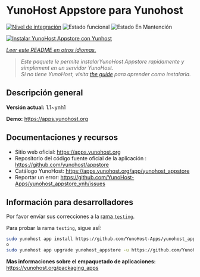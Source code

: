 <!--
Este archivo README esta generado automaticamente<https://github.com/YunoHost/apps/tree/master/tools/readme_generator>
No se debe editar a mano.
-->

# YunoHost Appstore para Yunohost

[![Nivel de integración](https://apps.yunohost.org/badge/integration/yunohost_appstore)](https://ci-apps.yunohost.org/ci/apps/yunohost_appstore/)
![Estado funcional](https://apps.yunohost.org/badge/state/yunohost_appstore)
![Estado En Mantención](https://apps.yunohost.org/badge/maintained/yunohost_appstore)

[![Instalar YunoHost Appstore con Yunhost](https://install-app.yunohost.org/install-with-yunohost.svg)](https://install-app.yunohost.org/?app=yunohost_appstore)

*[Leer este README en otros idiomas.](./ALL_README.md)*

> *Este paquete le permite instalarYunoHost Appstore rapidamente y simplement en un servidor YunoHost.*  
> *Si no tiene YunoHost, visita [the guide](https://yunohost.org/install) para aprender como instalarla.*

## Descripción general



**Versión actual:** 1.1~ynh1

**Demo:** <https://apps.yunohost.org>
## Documentaciones y recursos

- Sitio web oficial: <https://apps.yunohost.org>
- Repositorio del código fuente oficial de la aplicación : <https://github.com/yunohost/appstore>
- Catálogo YunoHost: <https://apps.yunohost.org/app/yunohost_appstore>
- Reportar un error: <https://github.com/YunoHost-Apps/yunohost_appstore_ynh/issues>

## Información para desarrolladores

Por favor enviar sus correcciones a la [rama `testing`](https://github.com/YunoHost-Apps/yunohost_appstore_ynh/tree/testing).

Para probar la rama `testing`, sigue asÍ:

```bash
sudo yunohost app install https://github.com/YunoHost-Apps/yunohost_appstore_ynh/tree/testing --debug
o
sudo yunohost app upgrade yunohost_appstore -u https://github.com/YunoHost-Apps/yunohost_appstore_ynh/tree/testing --debug
```

**Mas informaciones sobre el empaquetado de aplicaciones:** <https://yunohost.org/packaging_apps>
